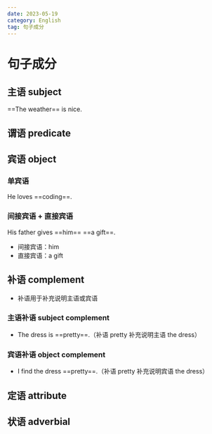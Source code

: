 ```yaml
---
date: 2023-05-19
category: English
tag: 句子成分
---
```


# 句子成分

## 主语 subject

==The weather== is nice.

## 谓语 predicate

## 宾语 object

### 单宾语

He loves ==coding==.

### 间接宾语 + 直接宾语

His father gives ==him== ==a gift==.
- 间接宾语：him
- 直接宾语：a gift

## 补语 complement

- 补语用于补充说明主语或宾语

### 主语补语 subject complement

- The dress is ==pretty==.（补语 pretty 补充说明主语 the dress）

### 宾语补语 object complement

- I find the dress ==pretty==.（补语 pretty 补充说明宾语 the dress）

## 定语 attribute

## 状语 adverbial
